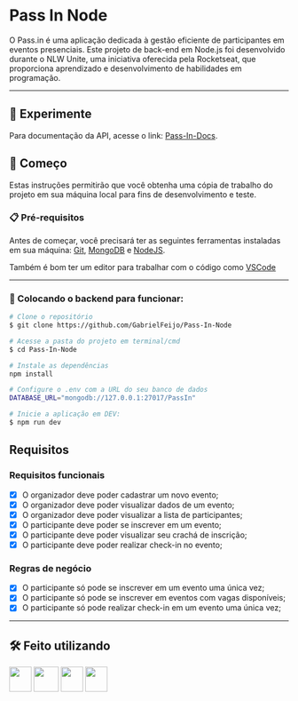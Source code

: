 # Pass In Node

O Pass.in é uma aplicação dedicada à gestão eficiente de participantes em eventos presenciais. Este projeto de back-end em Node.js foi desenvolvido durante o NLW Unite, uma iniciativa oferecida pela Rocketseat, que proporciona aprendizado e desenvolvimento de habilidades em programação.

---

## 👾 Experimente

Para documentação da API, acesse o link: [Pass-In-Docs]().

## 🚀 Começo

Estas instruções permitirão que você obtenha uma cópia de trabalho do projeto em sua máquina local para fins de desenvolvimento e teste.

### 📋 Pré-requisitos

Antes de começar, você precisará ter as seguintes ferramentas instaladas em sua máquina:
[Git](https://git-scm.com),
[MongoDB](https://www.mongodb.com/) e
[NodeJS](https://nodejs.org/en).

Também é bom ter um editor para trabalhar com o código como [VSCode](https://github.com/GabrielFeijo/Pass-In-Node/)

---

### 🎲 Colocando o backend para funcionar:

```bash
# Clone o repositório
$ git clone https://github.com/GabrielFeijo/Pass-In-Node
```

```bash
# Acesse a pasta do projeto em terminal/cmd
$ cd Pass-In-Node

# Instale as dependências
npm install

# Configure o .env com a URL do seu banco de dados
DATABASE_URL="mongodb://127.0.0.1:27017/PassIn"

# Inicie a aplicação em DEV:
$ npm run dev
```

## Requisitos

### Requisitos funcionais

- [x] O organizador deve poder cadastrar um novo evento;
- [x] O organizador deve poder visualizar dados de um evento;
- [x] O organizador deve poder visualizar a lista de participantes;
- [x] O participante deve poder se inscrever em um evento;
- [x] O participante deve poder visualizar seu crachá de inscrição;
- [x] O participante deve poder realizar check-in no evento;

### Regras de negócio

- [x] O participante só pode se inscrever em um evento uma única vez;
- [x] O participante só pode se inscrever em eventos com vagas disponíveis;
- [x] O participante só pode realizar check-in em um evento uma única vez;

---

## 🛠️ Feito utilizando

<img src="https://cdn.jsdelivr.net/gh/devicons/devicon/icons/nodejs/nodejs-original.svg" width="40" height="45" /> 
<img src="https://cdn.jsdelivr.net/gh/devicons/devicon@latest/icons/fastify/fastify-plain.svg" width="45" height="45"/>
<img src="https://cdn.jsdelivr.net/gh/devicons/devicon/icons/typescript/typescript-original.svg" width="40" height="45" /> 
<img src="https://cdn.jsdelivr.net/gh/devicons/devicon@latest/icons/sqlite/sqlite-original.svg" width="40" height="45" />
